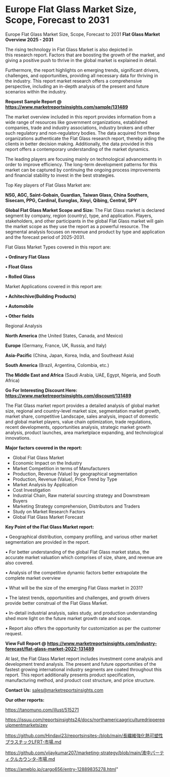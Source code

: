 # Europe Flat Glass Market Size, Scope, Forecast to 2031
Europe Flat Glass Market Size, Scope, Forecast to 2031
<Strong> Flat Glass Market Overview 2025 - 2031</strong>

The rising technology in Flat Glass Market is also depicted in this research report. Factors that are boosting the growth of the market, and giving a positive push to thrive in the global market is explained in detail.

Furthermore, the report highlights on emerging trends, significant drivers, challenges, and opportunities, providing all necessary data for thriving in the industry. This report market research offers a comprehensive perspective, including an in-depth analysis of the present and future scenarios within the industry.

<strong>Request Sample Report @ <a href=https://www.marketreportsinsights.com/sample/131489>https://www.marketreportsinsights.com/sample/131489</a></strong>

The market overview included in this report provides information from a wide range of resources like government organizations, established companies, trade and industry associations, industry brokers and other such regulatory and non-regulatory bodies. The data acquired from these organizations authenticate the Flat Glass research report, thereby aiding the clients in better decision making. Additionally, the data provided in this report offers a contemporary understanding of the market dynamics.

The leading players are focusing mainly on technological advancements in order to improve efficiency. The long-term development patterns for this market can be captured by continuing the ongoing process improvements and financial stability to invest in the best strategies.

Top Key players of Flat Glass Market are:

<strong>NSG, AGC, Saint-Gobain, Guardian, Taiwan Glass, China Southern, Sisecam, PPG, Cardinal, Euroglas, Xinyi, Qibing, Central, SPY</strong>

<strong><b>Global Flat Glass Market Scope and Size:</b></strong>
The Flat Glass market is declared segment by company, region (country), type, and application. Players, stakeholders, and other participants in the global Flat Glass market will gain the market scope as they use the report as a powerful resource. The segmental analysis focuses on revenue and product by type and application and the forecast period of 2025-2031.

Flat Glass Market Types covered in this report are:

<strong>• Ordinary Flat Glass

• Float Glass

• Rolled Glass</strong>

Market Applications covered in this report are:

<strong>• Achitechive(Building Products)

• Automobile

• Other fields</strong> 

Regional Analysis

<strong>North America</strong> (the United States, Canada, and Mexico)

<strong>Europe</strong> (Germany, France, UK, Russia, and Italy)

<strong>Asia-Pacific</strong> (China, Japan, Korea, India, and Southeast Asia)

<strong>South America</strong> (Brazil, Argentina, Colombia, etc.)

<strong>The Middle East and Africa</strong> (Saudi Arabia, UAE, Egypt, Nigeria, and South Africa)

<strong>Go For Interesting Discount Here: <a href=https://www.marketreportsinsights.com/discount/131489>https://www.marketreportsinsights.com/discount/131489</a></strong>

The Flat Glass market report provides a detailed analysis of global market size, regional and country-level market size, segmentation market growth, market share, competitive Landscape, sales analysis, impact of domestic and global market players, value chain optimization, trade regulations, recent developments, opportunities analysis, strategic market growth analysis, product launches, area marketplace expanding, and technological innovations.

<strong><b>Major factors covered in the report:</b></strong>
<ul>
  <li>Global Flat Glass Market </li>
  <li>Economic Impact on the Industry</li>
  <li>Market Competition in terms of Manufacturers</li>
  <li>Production, Revenue (Value) by geographical segmentation</li>
  <li>Production, Revenue (Value), Price Trend by Type</li>
  <li>Market Analysis by Application</li>
  <li>Cost Investigation</li>
  <li>Industrial Chain, Raw material sourcing strategy and Downstream Buyers</li>
  <li>Marketing Strategy comprehension, Distributors and Traders</li>
  <li>Study on Market Research Factors</li>
  <li>Global Flat Glass Market Forecast</li>
</ul>

<strong><b>Key Point of the Flat Glass Market report:</b></strong>

• Geographical distribution, company profiling, and various other market segmentation are provided in the report.

• For better understanding of the global Flat Glass market status, the accurate market valuation which comprises of size, share, and revenue are also covered.

• Analysis of the competitive dynamic factors better extrapolate the complete market overview

• What will be the size of the emerging Flat Glass market in 2031?

• The latest trends, opportunities and challenges, and growth drivers provide better construal of the Flat Glass Market.

• In-detail industrial analysis, sales study, and production understanding shed more light on the future market growth rate and scope.

• Report also offers the opportunity for customization as per the customer request.

<strong><b>View Full Report @ <a href=https://www.marketreportsinsights.com/industry-forecast/flat-glass-market-2022-131489>https://www.marketreportsinsights.com/industry-forecast/flat-glass-market-2022-131489</a></b></strong>


At last, the Flat Glass Market report includes investment come analysis and development trend analysis. The present and future opportunities of the fastest growing international industry segments are coated throughout this report. This report additionally presents product specification, manufacturing method, and product cost structure, and price structure.

<strong>Contact Us:</strong>
sales@marketreportsinsights.com

<strong>Our other reports:</strong>

<a href=https://tanomuno.com/illust/515271>https://tanomuno.com/illust/515271</a>

<a href=https://issuu.com/reportsinsights24/docs/northamericaagriculturedripperequipmentmarketsizev>https://issuu.com/reportsinsights24/docs/northamericaagriculturedripperequipmentmarketsizev</a>

<a href=https://github.com/Hindavi23/reportsinsites-/blob/main/長繊維強化熱可塑性プラスチックLFRT-市場.md>https://github.com/Hindavi23/reportsinsites-/blob/main/長繊維強化熱可塑性プラスチックLFRT-市場.md</a>

<a href=https://github.com/vijaykumar207/marketing-strategy/blob/main/液中パーティクルカウンタ-市場.md>https://github.com/vijaykumar207/marketing-strategy/blob/main/液中パーティクルカウンタ-市場.md</a>

<a href=https://ameblo.jp/cargo656/entry-12889835278.html>https://ameblo.jp/cargo656/entry-12889835278.html</a>"
